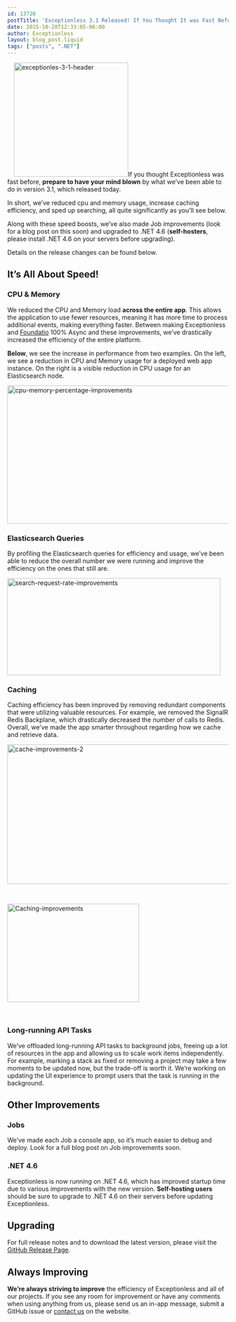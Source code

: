```yaml
---
id: 13720
postTitle: 'Exceptionless 3.1 Released! If You Thought It was Fast Before&#8230;'
date: 2015-10-28T12:33:05-06:00
author: Exceptionless
layout: blog_post.liquid
tags: ["posts", ".NET"]
---
```

<img loading="lazy" class="alignright size-full wp-image-13736" style="margin-left:15px;" src="http://exceptionless.com/assets/exceptionles-3-1-header.png" alt="exceptionles-3-1-header" width="260" height="260" data-id="13736" srcset="/assets/exceptionles-3-1-header.png 260w, /assets/exceptionles-3-1-header-150x150.png 150w" sizes="(max-width: 260px) 100vw, 260px" />If you thought Exceptionless was fast before, **prepare to have your mind blown** by what we&#8217;ve been able to do in version 3.1, which released today.

In short, we&#8217;ve reduced cpu and memory usage, increase caching efficiency, and sped up searching, all quite significantly as you&#8217;ll see below.

Along with these speed boosts, we&#8217;ve also made Job improvements (look for a blog post on this soon) and upgraded to .NET 4.6 (**self-hosters**, please install .NET 4.6 on your servers before upgrading).

Details on the release changes can be found below.<!--more-->

## It&#8217;s All About Speed!

### CPU & Memory

We reduced the CPU and Memory load **across the entire app**. This allows the application to use fewer resources, meaning it has more time to process additional events, making everything faster. Between making Exceptionless and [Foundatio](https://github.com/exceptionless/Foundatio) 100% Async and these improvements, we&#8217;ve drastically increased the efficiency of the entire platform.

**Below**, we see the increase in performance from two examples. On the left, we see a reduction in CPU and Memory usage for a deployed web app instance. On the right is a visible reduction in CPU usage for an Elasticsearch node.

[<img loading="lazy" class="aligncenter wp-image-13721 size-large" src="http://exceptionless.com/assets/cpu-memory-percentage-improvements-e1446046152986-1024x343.png" alt="cpu-memory-percentage-improvements" width="940" height="315" data-id="13721" srcset="/assets/cpu-memory-percentage-improvements-e1446046152986-1024x343.png 1024w, /assets/cpu-memory-percentage-improvements-e1446046152986-300x100.png 300w" sizes="(max-width: 940px) 100vw, 940px" />](http://exceptionless.com/assets/cpu-memory-percentage-improvements.png)

### Elasticsearch Queries

By profiling the Elasticsearch queries for efficiency and usage, we&#8217;ve been able to reduce the overall number we were running and improve the efficiency on the ones that still are.

[<img loading="lazy" class="aligncenter wp-image-13723 size-full" src="http://exceptionless.com/assets/search-request-rate-improvements-e1446046076483.png" alt="search-request-rate-improvements" width="485" height="221" data-id="13723" srcset="/assets/search-request-rate-improvements-e1446046076483.png 485w, /assets/search-request-rate-improvements-e1446046076483-300x137.png 300w" sizes="(max-width: 485px) 100vw, 485px" />](http://exceptionless.com/assets/search-request-rate-improvements.png)

### Caching

Caching efficiency has been improved by removing redundant components that were utilizing valuable resources. For example, we removed the SignalR Redis Backplane, which drastically decreased the number of calls to Redis. Overall, we&#8217;ve made the app smarter throughout regarding how we cache and retrieve data.

[<img loading="lazy" class="aligncenter wp-image-13724 size-large" src="http://exceptionless.com/assets/cache-improvements-2-e1446046201498-1024x346.png" alt="cache-improvements-2" width="940" height="318" data-id="13724" srcset="/assets/cache-improvements-2-e1446046201498-1024x346.png 1024w, /assets/cache-improvements-2-e1446046201498-300x101.png 300w" sizes="(max-width: 940px) 100vw, 940px" />](http://exceptionless.com/assets/cache-improvements-2.png)

&nbsp;

[<img loading="lazy" class="aligncenter size-medium wp-image-13725" src="http://exceptionless.com/assets/Caching-improvements-e1446046263253-300x224.png" alt="Caching-improvements" width="300" height="224" data-id="13725" srcset="/assets/Caching-improvements-e1446046263253-300x224.png 300w, /assets/Caching-improvements-e1446046263253-1024x766.png 1024w, /assets/Caching-improvements-e1446046263253.png 1151w" sizes="(max-width: 300px) 100vw, 300px" />](http://exceptionless.com/assets/Caching-improvements-e1446046263253.png)

&nbsp;

### Long-running API Tasks

We&#8217;ve offloaded long-running API tasks to background jobs, freeing up a lot of resources in the app and allowing us to scale work items independently. For example, marking a stack as fixed or removing a project may take a few moments to be updated now, but the trade-off is worth it. We&#8217;re working on updating the UI experience to prompt users that the task is running in the background.

## Other Improvements

### Jobs

We&#8217;ve made each Job a console app, so it&#8217;s much easier to debug and deploy. Look for a full blog post on Job improvements soon.

### .NET 4.6

Exceptionless is now running on .NET 4.6, which has improved startup time due to various improvements with the new version. **Self-hosting users** should be sure to upgrade to .NET 4.6 on their servers before updating Exceptionless.

## Upgrading

For full release notes and to download the latest version, please visit the [GitHub Release Page](https://github.com/exceptionless/Exceptionless/releases).

## Always Improving

**We&#8217;re always striving to improve** the efficiency of Exceptionless and all of our projects. If you see any room for improvement or have any comments when using anything from us, please send us an in-app message, submit a GitHub issue or [contact us](/contact/) on the website.
